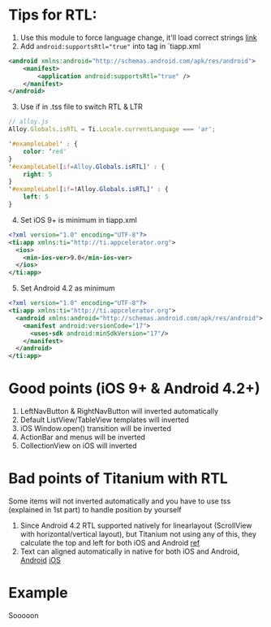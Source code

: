 # Tips for RTL:
1. Use this module to force language change, it'll load correct strings [link](http://shareourideas.com/2013/12/02/titanium-locale-module-for-both-android-and-ios/)
2. Add `android:supportsRtl="true"` into <application> tag in `tiapp.xml
```xml
<android xmlns:android="http://schemas.android.com/apk/res/android">
    <manifest>
        <application android:supportsRtl="true" />
    </manifest>
</android>
```
3. Use if in .tss file to switch RTL & LTR
```javascript
// alloy.js
Alloy.Globals.isRTL = Ti.Locale.currentLanguage === 'ar';
```
```css
'#exampleLabel' : {
	color: ‘red'
}
'#exampleLabel[if=Alloy.Globals.isRTL]' : {
	right: 5
}
'#exampleLabel[if=!Alloy.Globals.isRTL]' : {
	left: 5
}
```
4. Set iOS 9+ is minimum in tiapp.xml
```xml
<?xml version="1.0" encoding="UTF-8"?>
<ti:app xmlns:ti="http://ti.appcelerator.org">
  <ios>
    <min-ios-ver>9.0</min-ios-ver>
  </ios>
</ti:app>
```
5. Set Android 4.2 as minimum
```xml
<?xml version="1.0" encoding="UTF-8"?>
<ti:app xmlns:ti="http://ti.appcelerator.org">
  <android xmlns:android="http://schemas.android.com/apk/res/android">
    <manifest android:versionCode="17">
      <uses-sdk android:minSdkVersion="17"/>
    </manifest>
  </android>
</ti:app>
```

# Good points (iOS 9+ & Android 4.2+)
1. LeftNavButton & RightNavButton will inverted automatically
2. Default ListView/TableView templates will inverted
3. iOS Window.open() transition will be inverted
4. ActionBar and menus will be inverted
5. CollectionView on iOS will inverted

# Bad points of Titanium with RTL
Some items will not inverted automatically and you have to use tss (explained in 1st part) to handle position by yourself

1. Since Android 4.2 RTL supported natively for linearlayout (ScrollView with horizontal/vertical layout), but Titanium not using any of this, they calculate the top and left for both iOS and Android  [ref](http://android-developers.blogspot.com.eg/2013/03/native-rtl-support-in-android-42.html)
2. Text can aligned automatically in native for both iOS and Android, [Android](https://developer.android.com/reference/android/view/View.html#attr_android:textDirection) [iOS](https://developer.apple.com/reference/uikit/nstextalignment/nstextalignmentnatural)

# Example
Sooooon
